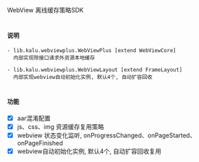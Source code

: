 ﻿WebView 离线缓存策略SDK

#
#### 说明
```
- lib.kalu.webviewplus.WebViewPlus [extend WebViewCore]
  内部实现除接口请求外资源本地缓存

- lib.kalu.webviewplus.WebViewLayout [extend FrameLayout]
  内部实现webview自动初始化实例, 默认4个, 自动扩容回收
```

#
#### 功能
- [x] aar混淆配置
- [x] js、css、img 资源缓存复用策略
- [x] webview 状态变化监听, onProgressChanged、onPageStarted、onPageFinished
- [x] webview自动初始化实例, 默认4个, 自动扩容回收复用